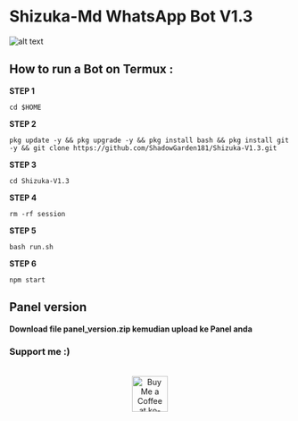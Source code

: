 # Shizuka-Md WhatsApp Bot V1.3
![alt text](https://github.com/Tanmyname/Shizuka-V1.2/blob/main/Screenshot_20241117-155030~2.png?raw=true?raw=true)
## How to run a Bot on Termux :

**STEP 1**
```
cd $HOME
```
**STEP 2**
```
pkg update -y && pkg upgrade -y && pkg install bash && pkg install git -y && git clone https://github.com/ShadowGarden181/Shizuka-V1.3.git
```
**STEP 3**
```
cd Shizuka-V1.3
```
**STEP 4**
```
rm -rf session
```
**STEP 5**
```
bash run.sh
```
**STEP 6**
```
npm start 
```
## Panel version
**Download  file panel_version.zip kemudian upload ke Panel anda**

### Support me :) 
<br>
<div align="center">
<a href='https://saweria.co/Supporttann' target='_blank'><img height='64' style='border:0px;height:64px;' src='https://storage.ko-fi.com/cdn/kofi1.png?v=3' border='0' alt='Buy Me a Coffee at ko-fi.com' /></a>
</div>

